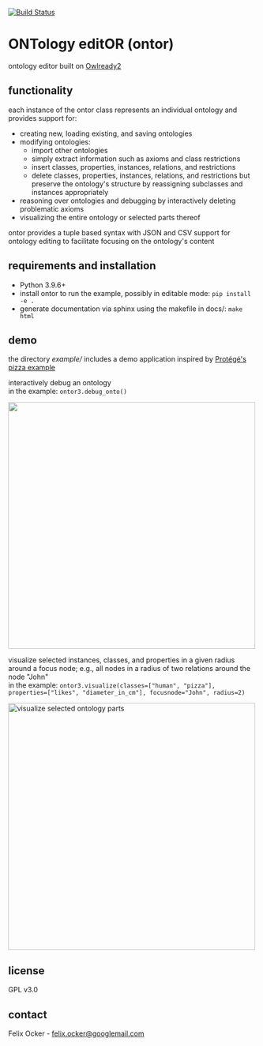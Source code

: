 <!--  TODO: change URL w.r.t. original repo, i.e. https://github.com/felixocker/ontor -->
[![Build Status](https://cloud.drone.io/api/badges/cknoll/ontor/status.svg)](https://cloud.drone.io/cknoll/ontor)

# ONTology editOR (ontor)
ontology editor built on [Owlready2](https://pypi.org/project/Owlready2/)

## functionality
each instance of the ontor class represents an individual ontology and provides support for:
* creating new, loading existing, and saving ontologies
* modifying ontologies:
  * import other ontologies
  * simply extract information such as axioms and class restrictions
  * insert classes, properties, instances, relations, and restrictions
  * delete classes, properties, instances, relations, and restrictions but preserve the ontology's structure by reassigning subclasses and instances appropriately
* reasoning over ontologies and debugging by interactively deleting problematic axioms
* visualizing the entire ontology or selected parts thereof

ontor provides a tuple based syntax with JSON and CSV support for ontology editing to facilitate focusing on the ontology's content

## requirements and installation
* Python 3.9.6+
* install ontor to run the example, possibly in editable mode: ```pip install -e .```
* generate documentation via sphinx using the makefile in docs/: ```make html```

## demo
the directory *example/* includes a demo application inspired by [Protégé's pizza example](https://protegewiki.stanford.edu/wiki/Protege4Pizzas10Minutes)

interactively debug an ontology\
in the example: ```ontor3.debug_onto()```

<img src="docs/debug.gif" width="500"/>

visualize selected instances, classes, and properties in a given radius around a focus node; e.g., all nodes in a radius of two relations around the node "John"\
in the example: ```ontor3.visualize(classes=["human", "pizza"], properties=["likes", "diameter_in_cm"], focusnode="John", radius=2)```

<img src="docs/visualize.png" alt="visualize selected ontology parts" width="500"/>

## license
GPL v3.0

## contact
Felix Ocker - [felix.ocker@googlemail.com](mailto:felix.ocker@googlemail.com)
